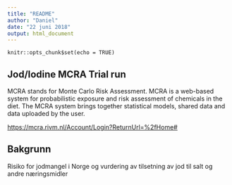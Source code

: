 ```yaml
---
title: "README"
author: "Daniel"
date: "22 juni 2018"
output: html_document
---
```


```{r setup, include=FALSE}
knitr::opts_chunk$set(echo = TRUE)
```

## Jod/Iodine MCRA Trial run

MCRA stands for Monte Carlo Risk Assessment.
MCRA is a web-based system for probabilistic exposure and risk assessment of chemicals in the diet.
The MCRA system brings together statistical models, shared data and data uploaded by the user.

https://mcra.rivm.nl/Account/Login?ReturnUrl=%2fHome#


## Bakgrunn

Risiko for jodmangel i Norge og vurdering av tilsetning av jod til salt og andre næringsmidler 

